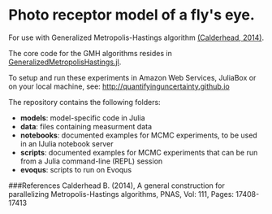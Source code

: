 # Photo receptor model of a fly's eye. 

For use with Generalized Metropolis-Hastings algorithm [(Calderhead, 2014)](#refs). 

The core code for the GMH algorithms resides in [GeneralizedMetropolisHastings.jl](https://github.com/QuantifyingUncertainty/GeneralizedMetropolisHastings.jl).

To setup and run these experiments in Amazon Web Services, JuliaBox or on your local machine, see: http://quantifyinguncertainty.github.io

The repository contains the following folders:

- **models**: model-specific code in Julia
- **data**: files containing measurment data
- **notebooks**: documented examples for MCMC experiments, to be used in an IJulia notebook server
- **scripts**: documented examples for MCMC experiments that can be run from a Julia command-line (REPL) session
- **evoqus**: scripts to run on Evoqus
	
###<a name="refs"/>References
Calderhead B. (2014), A general construction for parallelizing Metropolis-Hastings algorithms, PNAS, Vol: 111, Pages: 17408-17413
